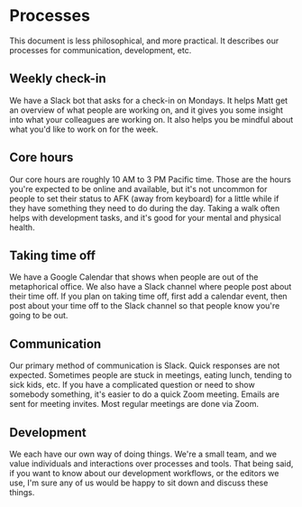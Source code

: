 # Processes

This document is less philosophical, and more practical. It describes our
processes for communication, development, etc.

## Weekly check-in

We have a Slack bot that asks for a check-in on Mondays. It helps Matt get an
overview of what people are working on, and it gives you some insight into what
your colleagues are working on. It also helps you be mindful about what you'd
like to work on for the week.

## Core hours

Our core hours are roughly 10 AM to 3 PM Pacific time. Those are the hours
you're expected to be online and available, but it's not uncommon for people to
set their status to AFK (away from keyboard) for a little while if they have
something they need to do during the day. Taking a walk often helps with
development tasks, and it's good for your mental and physical health.

## Taking time off

We have a Google Calendar that shows when people are out of the metaphorical
office. We also have a Slack channel where people post about their time off. If
you plan on taking time off, first add a calendar event, then post about your
time off to the Slack channel so that people know you're going to be out.

## Communication

Our primary method of communication is Slack. Quick responses are not expected.
Sometimes people are stuck in meetings, eating lunch, tending to sick kids, etc.
If you have a complicated question or need to show somebody something, it's
easier to do a quick Zoom meeting. Emails are sent for meeting invites. Most
regular meetings are done via Zoom.

## Development

We each have our own way of doing things. We're a small team, and we value
individuals and interactions over processes and tools. That being said, if you
want to know about our development workflows, or the editors we use, I'm sure
any of us would be happy to sit down and discuss these things.
